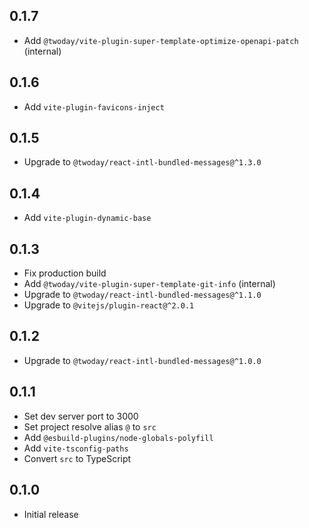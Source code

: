 ## 0.1.7

- Add `@twoday/vite-plugin-super-template-optimize-openapi-patch` (internal)

## 0.1.6

- Add `vite-plugin-favicons-inject`

## 0.1.5

- Upgrade to `@twoday/react-intl-bundled-messages@^1.3.0`

## 0.1.4

- Add `vite-plugin-dynamic-base`

## 0.1.3

- Fix production build
- Add `@twoday/vite-plugin-super-template-git-info` (internal)
- Upgrade to `@twoday/react-intl-bundled-messages@^1.1.0`
- Upgrade to `@vitejs/plugin-react@^2.0.1`

## 0.1.2

- Upgrade to `@twoday/react-intl-bundled-messages@^1.0.0`

## 0.1.1

- Set dev server port to 3000
- Set project resolve alias `@` to `src`
- Add `@esbuild-plugins/node-globals-polyfill`
- Add `vite-tsconfig-paths`
- Convert `src` to TypeScript

## 0.1.0

- Initial release
